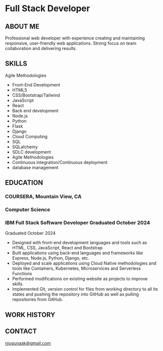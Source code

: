 # Full Stack Developer 

## ABOUT ME
Professional web developer with experience creating and maintaining responsive, user-friendly web applications. Strong focus on team collaboration and delivering results.

## SKILLS 
 Agile Methodologies
- Front-End Development
- HTML5
- CSS/Bootstrap/Tailwind
- JavaScript
- React
- Back end development
- Node.js
- Python
- Flask
- Django
- Cloud Computing
- SQL
- SQLalchemy  
- SDLC development
- Agile Methodologies
- Continuous integration/Continuous deployment
- database management


## EDUCATION
### COURSERA, Mountain View, CA
### Computer Science
### IBM Full Stack Software Developer Graduated October 2024
  Graduated October 2024
- Designed with front-end development languages and tools such as HTML, CSS, JavaScript, React and Bootstrap
- Built applications using back-end languages and frameworks like Express, Node.js, Python, Django, etc.
- Deployed and scale applications using Cloud Native methodologies and tools like Containers, Kubernetes, Microservices and Serverless Functions
- Performed modifications on existing website as projects to improve skills.
- Implemented Git, version control for files from working directory to all its states and pushing the repository into GitHub as well as pulling repositories from GitHub.

## WORK HISTORY


## CONTACT 
njugunaak@gmail.com


